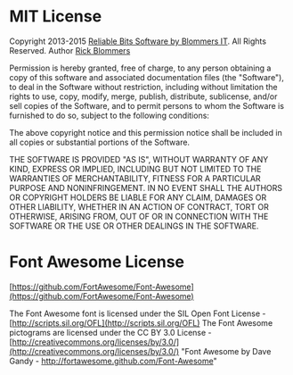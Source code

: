 MIT License
===========

Copyright 2013-2015 [Reliable Bits Software by Blommers IT](http://blommersit.nl). All Rights Reserved.
Author [Rick Blommers](mailto:rick@blommersit.nl)

Permission is hereby granted, free of charge, to any person obtaining a copy of this software and associated
documentation files (the "Software"), to deal in the Software without restriction, including without limitation
the rights to use, copy, modify, merge, publish, distribute, sublicense, and/or sell copies of the Software,
and to permit persons to whom the Software is furnished to do so, subject to the following conditions:

The above copyright notice and this permission notice shall be included in all copies or substantial portions of the Software.

THE SOFTWARE IS PROVIDED "AS IS", WITHOUT WARRANTY OF ANY KIND, EXPRESS OR IMPLIED, INCLUDING BUT NOT LIMITED TO
THE WARRANTIES OF MERCHANTABILITY, FITNESS FOR A PARTICULAR PURPOSE AND NONINFRINGEMENT. IN NO EVENT SHALL THE AUTHORS
OR COPYRIGHT HOLDERS BE LIABLE FOR ANY CLAIM, DAMAGES OR OTHER LIABILITY, WHETHER IN AN ACTION OF CONTRACT, TORT OR OTHERWISE,
ARISING FROM, OUT OF OR IN CONNECTION WITH THE SOFTWARE OR THE USE OR OTHER DEALINGS IN THE SOFTWARE.


Font Awesome License
====================

[https://github.com/FortAwesome/Font-Awesome](https://github.com/FortAwesome/Font-Awesome)

The Font Awesome font is licensed under the SIL Open Font License - [http://scripts.sil.org/OFL](http://scripts.sil.org/OFL)
The Font Awesome pictograms are licensed under the CC BY 3.0 License - [http://creativecommons.org/licenses/by/3.0/](http://creativecommons.org/licenses/by/3.0/)
"Font Awesome by Dave Gandy - http://fortawesome.github.com/Font-Awesome"


